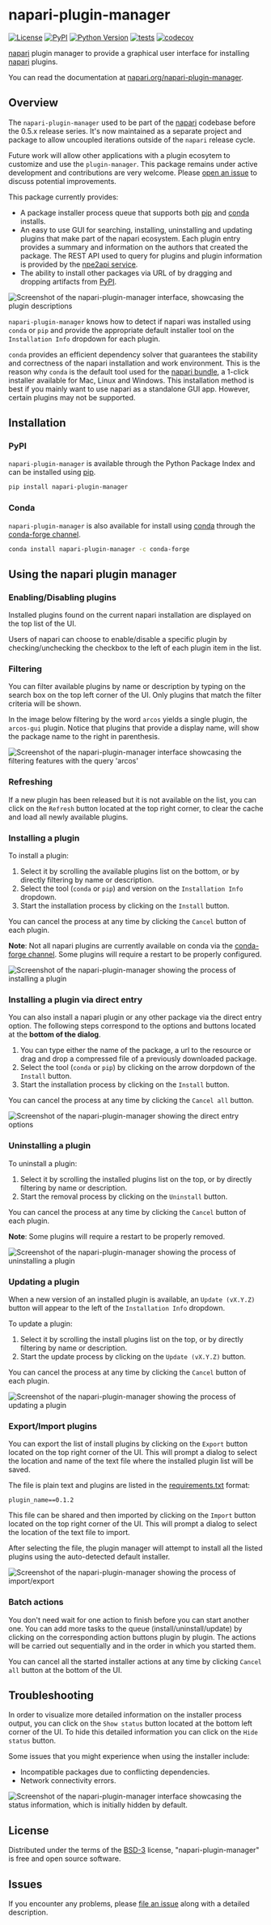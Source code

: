 # napari-plugin-manager

[![License](https://img.shields.io/pypi/l/napari-plugin-manager.svg?color=green)](https://github.com/napari/napari-plugin-manager/raw/main/LICENSE)
[![PyPI](https://img.shields.io/pypi/v/napari-plugin-manager.svg?color=green)](https://pypi.org/project/napari-plugin-manager)
[![Python Version](https://img.shields.io/pypi/pyversions/napari-plugin-manager.svg?color=green)](https://python.org)
[![tests](https://github.com/napari/napari-plugin-manager/actions/workflows/test_and_deploy.yml/badge.svg)](https://github.com/napari/napari-plugin-manager/actions/workflows/test_and_deploy.yml)
[![codecov](https://codecov.io/gh/napari/napari-plugin-manager/branch/main/graph/badge.svg)](https://codecov.io/gh/napari/napari-plugin-manager)

[napari] plugin manager to provide a graphical user interface for installing
[napari] plugins.

You can read the documentation at [napari.org/napari-plugin-manager](https://napari.org/napari-plugin-manager).

## Overview

The `napari-plugin-manager` used to be part of the [napari] codebase before the 0.5.x release
series. It's now maintained as a separate project and package to allow uncoupled iterations outside
of the `napari` release cycle.

Future work will allow other applications with a plugin ecosytem to customize and
use the `plugin-manager`. This package remains under active development and contributions
are very welcome. Please [open an issue] to discuss potential improvements.

This package currently provides:

- A package installer process queue that supports both [pip] and [conda] installs.
- An easy to use GUI for searching, installing, uninstalling and updating plugins that make part of
  the napari ecosystem. Each plugin entry provides a summary and information on the authors that
  created the package. The REST API used to query for plugins and plugin information is provided by
  the [npe2api service](https://api.napari.org).
- The ability to install other packages via URL of by dragging and dropping artifacts from [PyPI].

![Screenshot of the napari-plugin-manager interface, showcasing the plugin descriptions](https://raw.githubusercontent.com/napari/napari-plugin-manager/refs/heads/main/images/description.png)

`napari-plugin-manager` knows how to detect if napari was installed using `conda` or `pip` and
provide the appropriate default installer tool on the `Installation Info` dropdown for each plugin.

`conda` provides an efficient dependency solver that guarantees the stability and correctness of
the napari installation and work environment. This is the reason why `conda` is the default tool
used for the [napari
bundle](https://napari.org/stable/tutorials/fundamentals/installation_bundle_conda.html), a 1-click
installer available for Mac, Linux and Windows. This installation method is best if you mainly want
to use napari as a standalone GUI app. However, certain plugins may not be supported.

## Installation

### PyPI

`napari-plugin-manager` is available through the Python Package Index and can be installed using [pip].

```bash
pip install napari-plugin-manager
```

### Conda

`napari-plugin-manager` is also available for install using [conda] through the [conda-forge channel](https://conda-forge.org/docs/#what-is-conda-forge).


```bash
conda install napari-plugin-manager -c conda-forge
```

## Using the napari plugin manager

### Enabling/Disabling plugins

Installed plugins found on the current napari installation are displayed on the top list of the UI.

Users of napari can choose to enable/disable a specific plugin by checking/unchecking the checkbox
to the left of each plugin item in the list.

### Filtering

You can filter available plugins by name or description by typing on the search box
on the top left corner of the UI. Only plugins that match the filter criteria will be shown.

In the image below filtering by the word `arcos` yields a single plugin, the
`arcos-gui` plugin. Notice that plugins that provide a display name, will show
the package name to the right in parenthesis.

![Screenshot of the napari-plugin-manager interface showcasing the filtering features with the query 'arcos'](https://raw.githubusercontent.com/napari/napari-plugin-manager/main/images/filter.png)

### Refreshing

If a new plugin has been released but it is not available on the list, you can click on the
`Refresh` button located at the top right corner, to clear the cache and load all newly
available plugins.

### Installing a plugin

To install a plugin:

1. Select it by scrolling the available plugins list on the bottom, or by directly
filtering by name or description.
2. Select the tool (`conda` or `pip`) and version on the `Installation Info` dropdown.
3. Start the installation process by clicking on the `Install` button.

You can cancel the process at any time by clicking the `Cancel` button of each plugin.

**Note**: Not all napari plugins are currently available on conda via the
[conda-forge channel](https://anaconda.org/conda-forge/). Some plugins will require
a restart to be properly configured.

![Screenshot of the napari-plugin-manager showing the process of installing a plugin](https://raw.githubusercontent.com/napari/napari-plugin-manager/main/images/install.png)

### Installing a plugin via direct entry

You can also install a napari plugin or any other package via the direct entry option. The following steps
correspond to the options and buttons located at the **bottom of the dialog**.

1. You can type either the name of the package, a url to the resource or drag and drop a compressed file
   of a previously downloaded package.
2. Select the tool (`conda` or `pip`) by clicking on the arrow dorpdown of the `Install` button.
3. Start the installation process by clicking on the `Install` button.

You can cancel the process at any time by clicking the `Cancel all` button.

![Screenshot of the napari-plugin-manager showing the direct entry options](https://raw.githubusercontent.com/napari/napari-plugin-manager/main/images/direct-entry.png)

### Uninstalling a plugin

To uninstall a plugin:

1. Select it by scrolling the installed plugins list on the top, or by directly
filtering by name or description.
2. Start the removal process by clicking on the `Uninstall` button.

You can cancel the process at any time by clicking the `Cancel` button of each plugin.

**Note**: Some plugins will require a restart to be properly removed.

![Screenshot of the napari-plugin-manager showing the process of uninstalling a plugin](https://raw.githubusercontent.com/napari/napari-plugin-manager/main/images/uninstall.png)

### Updating a plugin

When a new version of an installed plugin is available, an `Update (vX.Y.Z)`
button will appear to the left of the `Installation Info` dropdown.

To update a plugin:

1. Select it by scrolling the install plugins list on the top, or by directly
filtering by name or description.
2. Start the update process by clicking on the `Update (vX.Y.Z)` button.

You can cancel the process at any time by clicking the `Cancel` button of each plugin.

![Screenshot of the napari-plugin-manager showing the process of updating a plugin](https://raw.githubusercontent.com/napari/napari-plugin-manager/main/images/update.png)

### Export/Import plugins

You can export the list of install plugins by clicking on the `Export` button located on the top right
corner of the UI. This will prompt a dialog to select the location and name of the text file where
the installed plugin list will be saved.

The file is plain text and plugins are listed in the [requirements.txt](https://pip.pypa.io/en/stable/reference/requirements-file-format/) format:
```
plugin_name==0.1.2
```

This file can be shared and then imported by clicking on the `Import` button located on the top right
corner of the UI. This will prompt a dialog to select the location of the text file to import.

After selecting the file, the plugin manager will attempt to install all the listed plugins using the auto-detected default installer.

![Screenshot of the napari-plugin-manager showing the process of import/export](https://raw.githubusercontent.com/napari/napari-plugin-manager/main/images/import-export.png)

### Batch actions

You don't need wait for one action to finish before you can start another one. You can add more
tasks to the queue (install/uninstall/update) by clicking on the corresponding action buttons
plugin by plugin. The actions will be carried out sequentially and in the order in which you
started them.

You can cancel all the started installer actions at any time by clicking `Cancel all`
button at the bottom of the UI.

## Troubleshooting

In order to visualize more detailed information on the installer process output, you can
click on the `Show status` button located at the bottom left corner of the UI. To hide
this detailed information you can click on the `Hide status` button.

Some issues that you might experience when using the installer include:

* Incompatible packages due to conflicting dependencies.
* Network connectivity errors.

![Screenshot of the napari-plugin-manager interface showcasing the status information, which is initially hidden by default.](https://raw.githubusercontent.com/napari/napari-plugin-manager/main/images/status.png)

## License

Distributed under the terms of the [BSD-3] license, "napari-plugin-manager" is free and open source
software.

## Issues

If you encounter any problems, please [file an issue] along with a detailed description.

[napari]: https://github.com/napari/napari
[@napari]: https://github.com/napari
[BSD-3]: http://opensource.org/licenses/BSD-3-Clause
[file an issue]: https://github.com/napari/napari-plugin-manager/issues
[open an issue]: https://github.com/napari/napari-plugin-manager/issues
[pip]: https://pypi.org/project/pip/
[conda]: https://conda.org
[PyPI]: https://pypi.org/
